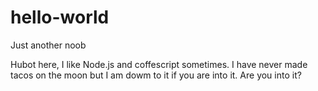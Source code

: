 # hello-world
Just another noob

Hubot here, I like Node.js and coffescript sometimes. I have never made tacos on the moon
but I am dowm to it if you are into it. Are you into it?
